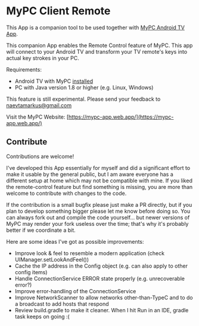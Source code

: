# MyPC Client Remote

This App is a companion tool to be used together with [MyPC Android TV App](https://play.google.com/store/apps/details?id=org.trecet.mypc).

This companion App enables the Remote Control feature of MyPC. This app will connect to your Android TV and transform your TV remote's keys into actual key strokes in your PC. 

Requirements:
- Android TV with MyPC [installed](https://play.google.com/store/apps/details?id=org.trecet.mypc)
- PC with Java version 1.8 or higher (e.g. Linux, Windows)

This feature is still experimental. Please send your feedback to [naevtamarkus@gmail.com](mailto:naevtamarkus@gmail.com)

Visit the MyPC Website: [https://mypc-app.web.app/](https://mypc-app.web.app/)

## Contribute
Contributions are welcome!

I've developed this App essentially for myself and did a significant effort to make it usable by the general public, but I am aware everyone has a different setup at home which may not be compatible with mine. If you liked the remote-control feature but find something is missing, you are more than welcome to contribute with changes to the code.

If the contribution is a small bugfix please just make a PR directly, but if you plan to develop something bigger please let me know before doing so. You can always fork out and compile the code yourself... but newer versions of MyPC may render your fork useless over the time; that's why it's probably better if we coordinate a bit.

Here are some ideas I've got as possible improvements:
 * Improve look & feel to resemble a modern application (check UIManager.setLookAndFeel())
 * Cache the IP address in the Config object (e.g. can also apply to other config items)
 * Handle ConnectionService ERROR state properly (e.g. unrecoverable error?)
 * Improve error-handling of the ConnectionService
 * Improve NetworkScanner to allow networks other-than-TypeC and to do a broadcast to add hosts that respond
 * Review build.gradle to make it cleaner. When I hit Run in an IDE, gradle task keeps on going :(
 

